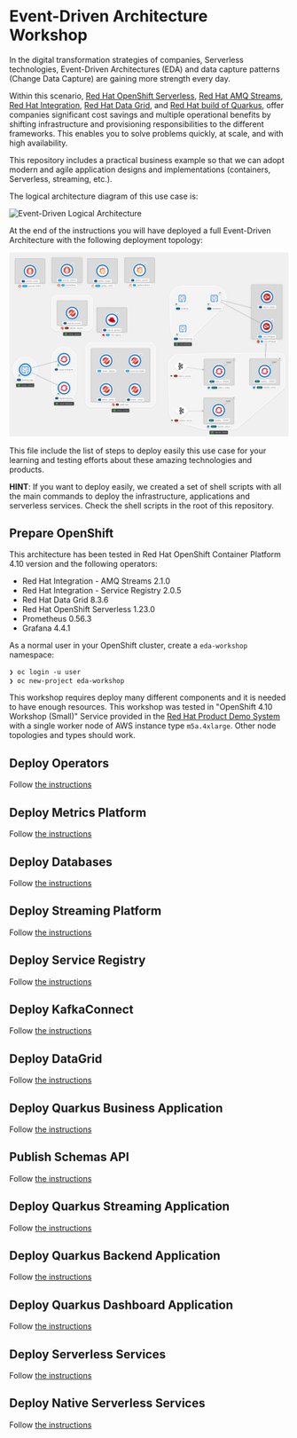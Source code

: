 # Event-Driven Architecture Workshop

In the digital transformation strategies of companies, Serverless technologies, Event-Driven Architectures (EDA)
and data capture patterns (Change Data Capture) are gaining more strength every day.
 
Within this scenario, [Red Hat OpenShift Serverless](https://www.openshift.com/learn/topics/serverless),
[Red Hat AMQ Streams](https://www.redhat.com/en/technologies/jboss-middleware/amq),
[Red Hat Integration](https://www.redhat.com/en/products/integration),
[Red Hat Data Grid](https://www.redhat.com/en/technologies/jboss-middleware/data-grid),
and [Red Hat build of Quarkus](https://access.redhat.com/products/quarkus), offer companies
significant cost savings and multiple operational benefits by shifting infrastructure and
provisioning responsibilities to the different frameworks. This enables you
to solve problems quickly, at scale, and with high availability.

This repository includes a practical business example so that we can adopt modern and agile application
designs and implementations (containers, Serverless, streaming, etc.).

The logical architecture diagram of this use case is:

![Event-Driven Logical Architecture](./img/eda-logical-architecture.png "Event-Driven Logical Architecture")

At the end of the instructions you will have deployed a full Event-Driven Architecture with the
following deployment topology:

![Event-Driven Physical Architecture](./img/eda-physical-architecture.png "Event-Driven Physical Architecture in OpenShift")

This file include the list of steps to deploy easily this use case for your learning and testing efforts
about these amazing technologies and products.

**HINT**: If you want to deploy easily, we created a set of shell scripts with all the main
commands to deploy the infrastructure, applications and serverless services. Check the shell scripts in
the root of this repository.

## Prepare OpenShift

This architecture has been tested in Red Hat OpenShift Container Platform 4.10 version and the following
operators:

* Red Hat Integration - AMQ Streams 2.1.0
* Red Hat Integration - Service Registry 2.0.5
* Red Hat Data Grid 8.3.6
* Red Hat OpenShift Serverless 1.23.0
* Prometheus 0.56.3
* Grafana 4.4.1

As a normal user in your OpenShift cluster, create a ```eda-workshop``` namespace:

```shell
❯ oc login -u user
❯ oc new-project eda-workshop
```

This workshop requires deploy many different components and
it is needed to have enough resources. This workshop was
tested in "OpenShift 4.10 Workshop (Small)" Service provided
in the [Red Hat Product Demo System](https://rhpds.redhat.com/) with a single worker node of AWS
instance type `m5a.4xlarge`. Other node topologies and types should work.

## Deploy Operators

Follow [the instructions](./01-operators/README.md)

## Deploy Metrics Platform

Follow [the instructions](./02-metrics/README.md)

## Deploy Databases

Follow [the instructions](./03-databases/README.md)

## Deploy Streaming Platform

Follow [the instructions](./04-kafka/README.md)

## Deploy Service Registry

Follow [the instructions](./05-service-registry/README.md)

## Deploy KafkaConnect

Follow [the instructions](./06-kafka-connect/README.md)

## Deploy DataGrid

Follow [the instructions](./07-datagrid/README.md)

## Deploy Quarkus Business Application

Follow [the instructions](./08-quarkus-business-app/README.md)

## Publish Schemas API

Follow [the instructions](./09-event-schemas-api/README.md)

## Deploy Quarkus Streaming Application

Follow [the instructions](./10-quarkus-streaming/README.md)

## Deploy Quarkus Backend Application

Follow [the instructions](./11-quarkus-backend/README.md)

## Deploy Quarkus Dashboard Application

Follow [the instructions](./12-quarkus-dashboard/README.md)

## Deploy Serverless Services

Follow [the instructions](./14-serverless/README.md)

## Deploy Native Serverless Services

Follow [the instructions](./15-native-services/README.md)
